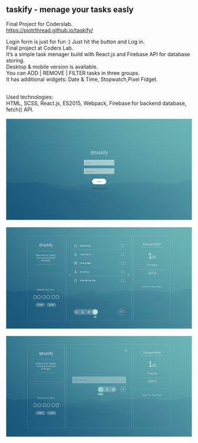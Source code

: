 taskify - menage your tasks easly
---------------------------------
Final Project for Coderslab.<br/>
https://piotrthread.github.io/taskify/

Login form is just for fun :) Just hit the button and Log in.<br/>
Final project at Coders Lab. <br/>
It’s a simple task menager build with React.js and Firebase API for database storing.<br/>
Desktop & mobile version is available.<br/>
You can ADD | REMOVE | FILTER tasks in three groups.<br/>
It has additional widgets: Date & Time, Stopwatch,Pixel Fidget.<br/><br/>

Used technologies:<br/>
HTML, SCSS, React.js, ES2015, Webpack, Firebase for backend database, fetch() API. <br/><br/>
![Screenshot](./docs/images/screen1.png)<br/><br/>
![Screenshot](./docs/images/screen2.png)<br/><br/>
![Screenshot](./docs/images/screen3.png)<br/><br/>
